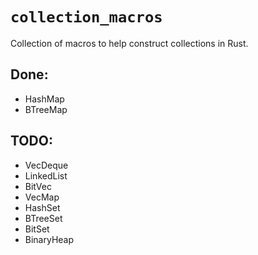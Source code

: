 # `collection_macros`

Collection of macros to help construct collections in Rust.

## Done:

  - HashMap
  - BTreeMap

## TODO:

  - VecDeque
  - LinkedList
  - BitVec
  - VecMap
  - HashSet
  - BTreeSet
  - BitSet
  - BinaryHeap


